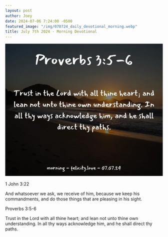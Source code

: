 ```yaml
---
layout: post
author: Joey
date: 2024-07-06 7:24:00 -0500
featured_image: "/img/070724_daily_devotional_morning.webp"
title: July 7th 2024 - Morning Devotional
---
```


[![July 7th 2024 - Morning Devotional](/img/070724_daily_devotional_morning.webp)](/img/070724_daily_devotional_morning.webp)

1 John 3:22

And whatsoever we ask, we receive of him, because we keep his commandments, and do those things that are pleasing in his sight.

Proverbs 3:5-6

Trust in the Lord with all thine heart; and lean not unto thine own understanding. In all thy ways acknowledge him, and he shall direct thy paths.

<!-- <hr>

Please consider purchasing a mug to support the page by clicking the image below, thank you!

[![June 20th 2024 - Morning Devotional - Mug](/img/mugs/061124_morning_mug.webp)](https://www.joeybrinkman.com/shop) -->